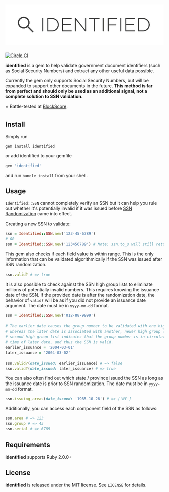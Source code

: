 ![identified](identified_logo.png)
----
[![Circle CI](https://circleci.com/gh/dgollahon/identified.svg?style=svg)](https://circleci.com/gh/dgollahon/identified)

**identified** is a gem to help validate government document identifiers (such as Social Security Numbers) and extract any other useful data possible.

Currently the gem only supports Social Security Numbers, but will be expanded to support other documents in the future. **This method is far from perfect and should only be used as an additional signal, not a complete solution to SSN validation.**

:star: Battle-tested at [BlockScore](https://blockscore.com).

## Install

Simply run
```shell
gem install identified
```

or add identified to your gemfile

```ruby
gem 'identified'
```

and run `bundle install` from your shell.

## Usage

`Identified::SSN` cannot completely verify an SSN but it can help you rule out whether it's potentially invalid if it was issued before [SSN Randomization](http://www.ssa.gov/employer/randomization.html) came into effect.

Creating a new SSN to validate:

```ruby
ssn = Identified::SSN.new('123-45-6789')
# OR
ssn = Identified::SSN.new('123456789') # Note: ssn.to_s will still return '123-45-6789'
```

This gem also checks if each field value is within range. This is the only information that can be validated algorithmically if the SSN was issued after SSN randomization.

```ruby
ssn.valid? # => true
```

It is also possible to check against the SSN high group lists to eliminate millions of potentially invalid numbers. This requires knowing the issuance date of the SSN. If the provided date is after the randomization date, the behavior of `valid?` will be as if you did not provide an issuance date argument. The date must be in `yyyy-mm-dd` format.

```ruby
ssn = Identified::SSN.new('012-88-9999')

# The earlier date causes the group number to be validated with one high group list
# whereas the later date is associated with another, newer high group list. The
# second high group list indicates that the group number is in circulation at the
# time of later date, and thus the SSN is valid.
earlier_issuance = '2004-03-01'
later_issuance = '2004-03-02'

ssn.valid?(date_issued: earlier_issuance) # => false
ssn.valid?(date_issued: later_issuance) # => true
```

You can also often find out which state / province issued the SSN as long as the issuance date is prior to SSN randomization. The date must be in `yyyy-mm-dd` format.

```ruby
ssn.issuing_areas(date_issued: '1985-10-26') # => ['NY']
```

Additionally, you can access each component field of the SSN as follows:

```ruby
ssn.area # => 123
ssn.group # => 45
ssn.serial # => 6789
```

## Requirements
**identified** supports Ruby 2.0.0+

## License

**identified** is released under the MIT license. See `LICENSE` for details.
